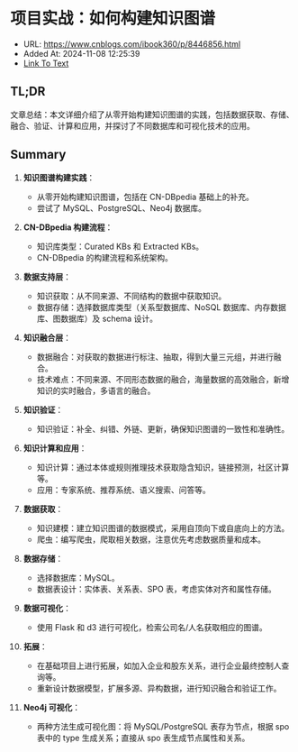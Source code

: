 # 项目实战：如何构建知识图谱
- URL: https://www.cnblogs.com/ibook360/p/8446856.html
- Added At: 2024-11-08 12:25:39
- [Link To Text](2024-11-08-项目实战：如何构建知识图谱_raw.md)

## TL;DR
文章总结：本文详细介绍了从零开始构建知识图谱的实践，包括数据获取、存储、融合、验证、计算和应用，并探讨了不同数据库和可视化技术的应用。

## Summary
1. **知识图谱构建实践**：
   - 从零开始构建知识图谱，包括在 CN-DBpedia 基础上的补充。
   - 尝试了 MySQL、PostgreSQL、Neo4j 数据库。

2. **CN-DBpedia 构建流程**：
   - 知识库类型：Curated KBs 和 Extracted KBs。
   - CN-DBpedia 的构建流程和系统架构。

3. **数据支持层**：
   - 知识获取：从不同来源、不同结构的数据中获取知识。
   - 数据存储：选择数据库类型（关系型数据库、NoSQL 数据库、内存数据库、图数据库）及 schema 设计。

4. **知识融合层**：
   - 数据融合：对获取的数据进行标注、抽取，得到大量三元组，并进行融合。
   - 技术难点：不同来源、不同形态数据的融合，海量数据的高效融合，新增知识的实时融合，多语言的融合。

5. **知识验证**：
   - 知识验证：补全、纠错、外链、更新，确保知识图谱的一致性和准确性。

6. **知识计算和应用**：
   - 知识计算：通过本体或规则推理技术获取隐含知识，链接预测，社区计算等。
   - 应用：专家系统、推荐系统、语义搜索、问答等。

7. **数据获取**：
   - 知识建模：建立知识图谱的数据模式，采用自顶向下或自底向上的方法。
   - 爬虫：编写爬虫，爬取相关数据，注意优先考虑数据质量和成本。

8. **数据存储**：
   - 选择数据库：MySQL。
   - 数据表设计：实体表、关系表、SPO 表，考虑实体对齐和属性存储。

9. **数据可视化**：
   - 使用 Flask 和 d3 进行可视化，检索公司名/人名获取相应的图谱。

10. **拓展**：
    - 在基础项目上进行拓展，如加入企业和股东关系，进行企业最终控制人查询等。
    - 重新设计数据模型，扩展多源、异构数据，进行知识融合和验证工作。

11. **Neo4j 可视化**：
    - 两种方法生成可视化图：将 MySQL/PostgreSQL 表存为节点，根据 spo 表中的 type 生成关系；直接从 spo 表生成节点属性和关系。
